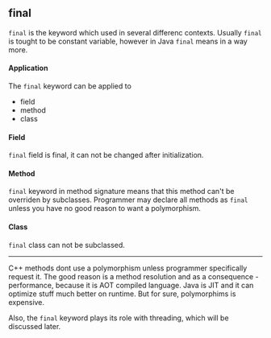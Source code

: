 ## final
`final` is the keyword which used in several differenc contexts. Usually `final` is tought to be constant variable, however in Java `final` means in a way more.

#### Application
The `final` keyword can be applied to

- field
- method
- class

#### Field
`final` field is final, it can not be changed after initialization.

#### Method
`final` keyword in method signature means that this method can't be overriden by subclasses. Programmer may declare all methods as `final` unless you have no good reason to want a polymorphism. 

#### Class
`final` class can not be subclassed.

---

C++ methods dont use a polymorphism unless programmer specifically request it. The good reason is a method resolution and as a consequence - performance, because it is AOT compiled language. Java is JIT and it can optimize stuff much better on runtime. But for sure, polymorphims is expensive.

Also, the `final` keyword plays its role with threading, which will be discussed later.